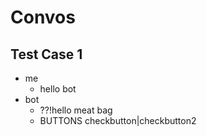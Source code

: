 # Convos
## Test Case 1
- me
  - hello bot
- bot
  - ??!hello meat bag
  - BUTTONS checkbutton|checkbutton2
